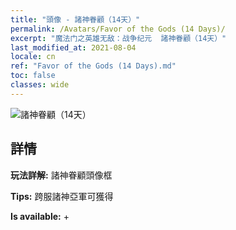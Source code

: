```yaml
---
title: "頭像 - 諸神眷顧（14天）"
permalink: /Avatars/Favor of the Gods (14 Days)/
excerpt: "魔法门之英雄无敌：战争纪元  諸神眷顧（14天）"
last_modified_at: 2021-08-04
locale: cn
ref: "Favor of the Gods (14 Days).md"
toc: false
classes: wide
---
```

 ![諸神眷顧（14天）](/images/a/avatarFrame_62.png)

## 詳情

 **玩法詳解:** 諸神眷顧頭像框 

 **Tips:** 跨服諸神亞軍可獲得 

 **Is available:**  + 

